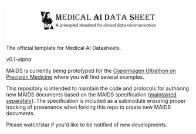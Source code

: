 ![](banner.png?raw=true)

The official template for Medical AI Datasheets.

*v0.1-alpha*

MAIDS is currently being prototyped for the [Copenhagen Ultrathon on Precision Medicine](https://ultrathon.online) where you will find several examples.

This repository is intended to maintain the code and protocols for authoring new MAIDS documents based on the MAIDS specification ([maintained separately](https://github.com/PERSIMUNE-Health-Informatics/MAIDS-Specification)). The specification is included as a submodule ensuring proper tracking of provenance when forking this repo to create new MAIDS documents.

Please watch/star if you'd like to be notified of new developments.